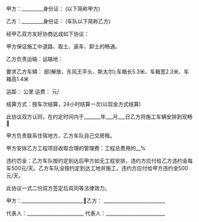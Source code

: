 
 


甲方：_________身份证：                      (以下简称甲方)


乙方：_________身份证：                      (车队以下简称乙方)


经甲乙双方友好协商达成如下协议：


甲方保证施工中道路、取土、装车、卸土的畅通。


乙方负责运输：运输地：






要求乙方车辆：          部(解放、东风王平头、斯太尔);车箱长5.3米、车箱宽2.3米、车箱高1.4米


运距：         公里   运费：         元/


结算方式：按车次结算，24小时结算一次(以现金方式结算)


此协议双方认同，在约定时间内于_______年___月___日乙方将施工车辆安排到现畅


甲方负责联系住宿地方，乙方车队自己交房租。


甲方安排乙方工程项目收取合理的管理费：工程总费用的__%


违约罚金：乙方车队按约定到达后甲方如无工程安排，违约方应付给乙方违约金每车500元/天。乙方车队没按约定到达工地并施工，违约方应付给甲方违约金500元/天。


此协议一式二份双方签定后具同等法律效力。


甲方：__________________________乙方： __________________________


代表人：________________________ 代表人：_________________________
 


 

 
 
 
 
 
  


  
 

  


  


  
 
 
 
 

